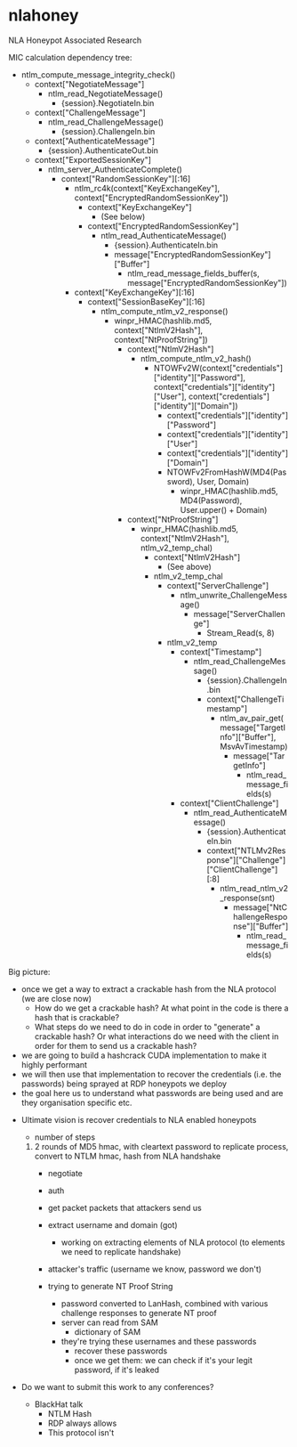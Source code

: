 # nlahoney
NLA Honeypot Associated Research

MIC calculation dependency tree:
- ntlm_compute_message_integrity_check()
	- context["NegotiateMessage"]
		- ntlm_read_NegotiateMessage()
			- {session}.NegotiateIn.bin
	- context["ChallengeMessage"]
		- ntlm_read_ChallengeMessage()
			- {session}.ChallengeIn.bin
	- context["AuthenticateMessage"]
		- {session}.AuthenticateOut.bin
	- context["ExportedSessionKey"]
		- ntlm_server_AuthenticateComplete()
			- context["RandomSessionKey"][:16]
				- ntlm_rc4k(context["KeyExchangeKey"], context["EncryptedRandomSessionKey"])
					- context["KeyExchangeKey"]
						- (See below)
					- context["EncryptedRandomSessionKey"]
						- ntlm_read_AuthenticateMessage()
							- {session}.AuthenticateIn.bin
							- message["EncryptedRandomSessionKey"]["Buffer"]
								- ntlm_read_message_fields_buffer(s, message["EncryptedRandomSessionKey"])
				- context["KeyExchangeKey"][:16]
					- context["SessionBaseKey"][:16]
						- ntlm_compute_ntlm_v2_response()
							- winpr_HMAC(hashlib.md5, context["NtlmV2Hash"], context["NtProofString"])
								- context["NtlmV2Hash"]
									- ntlm_compute_ntlm_v2_hash()
										- NTOWFv2W(context["credentials"]["identity"]["Password"], context["credentials"]["identity"]["User"], context["credentials"]["identity"]["Domain"])
											- context["credentials"]["identity"]["Password"]
											- context["credentials"]["identity"]["User"]
											- context["credentials"]["identity"]["Domain"]
											- NTOWFv2FromHashW(MD4(Password), User, Domain)
												- winpr_HMAC(hashlib.md5, MD4(Password), User.upper() + Domain)
								- context["NtProofString"]
									- winpr_HMAC(hashlib.md5, context["NtlmV2Hash"], ntlm_v2_temp_chal)
										- context["NtlmV2Hash"]
											- (See above)
										- ntlm_v2_temp_chal
											- context["ServerChallenge"]
												- ntlm_unwrite_ChallengeMessage()
													- message["ServerChallenge"]
														- Stream_Read(s, 8)
											- ntlm_v2_temp
												- context["Timestamp"]
													- ntlm_read_ChallengeMessage()
														- {session}.ChallengeIn.bin
														- context["ChallengeTimestamp"]
															- ntlm_av_pair_get(message["TargetInfo"]["Buffer"], MsvAvTimestamp)
																- message["TargetInfo"]
																	- ntlm_read_message_fields(s)
												- context["ClientChallenge"]
													- ntlm_read_AuthenticateMessage()
														- {session}.AuthenticateIn.bin
														- context["NTLMv2Response"]["Challenge"]["ClientChallenge"][:8]
															- ntlm_read_ntlm_v2_response(snt)
																- message["NtChallengeResponse"]["Buffer"]
																	- ntlm_read_message_fields(s)


Big picture:
* once we get a way to extract a crackable hash from the NLA protocol (we are close now)
	- How do we get a crackable hash? At what point in the code is there a hash that is crackable?
	- What steps do we need to do in code in order to "generate" a crackable hash? Or what interactions do we need with the client in order for them to send us a crackable hash?
* we are going to build a hashcrack CUDA implementation to make it highly performant
* we will then use that implementation to recover the credentials (i.e. the passwords) being sprayed at RDP honeypots we deploy
* the goal here us to understand what passwords are being used and are they organisation specific etc.

- Ultimate vision is recover credentials to NLA enabled honeypots
	- number of steps
	1. 2 rounds of MD5 hmac, with cleartext password to replicate process, convert to NTLM hmac, hash from NLA handshake
		- negotiate
		- auth
		- get packet packets that attackers send us
		- extract username and domain (got)
			- working on extracting elements of NLA protocol (to elements we need to replicate handshake)
		- attacker's traffic (username we know, password we don't)

		- trying to generate NT Proof String
			- password converted to LanHash, combined with various challenge responses to generate NT proof
			- server can read from SAM
				- dictionary of SAM
			- they're trying these usernames and these passwords
				- recover these passwords
				- once we get them: we can check if it's your legit password, if it's leaked

- Do we want to submit this work to any conferences?
	- BlackHat talk
		- NTLM Hash
		- RDP always allows
		- This protocol isn't
